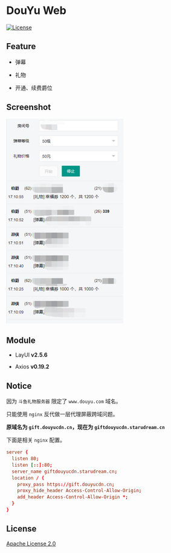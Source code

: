 # DouYu Web

[![License](https://img.shields.io/badge/license-Apache%20License%202.0-blue)](./LICENSE)

## Feature

- 弹幕

- 礼物

- 开通、续费爵位

## Screenshot

![screenshot](./screenshot/1.png)

## Module

- LayUI **v2.5.6**

- Axios **v0.19.2**

## Notice

因为 `斗鱼礼物服务器` 限定了 `www.douyu.com` 域名。

只能使用 `nginx` 反代做一层代理屏蔽跨域问题。

**原域名为 `gift.douyucdn.cn`，现在为 `giftdouyucdn.starudream.cn`**

下面是相关 `nginx` 配置。

```conf
server {
  listen 80;
  listen [::]:80;
  server_name giftdouyucdn.starudream.cn;
  location / {
    proxy_pass https://gift.douyucdn.cn;
    proxy_hide_header Access-Control-Allow-Origin;
    add_header Access-Control-Allow-Origin *;
  }
}
```

## License

[Apache License 2.0](./LICENSE)
